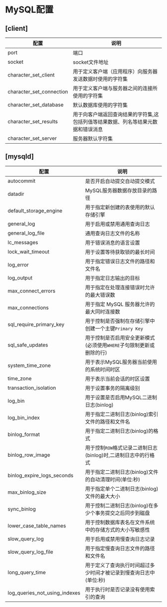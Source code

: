 # MySQL配置

## [client]

| 配置                     | 说明                                                         |
| ------------------------ | ------------------------------------------------------------ |
| port                     | 端口                                                         |
| socket                   | socket文件地址                                               |
| character_set_client     | 用于定义客户端（应用程序）向服务器发送数据时使用的字符集     |
| character_set_connection | 用于定义客户端与服务器之间的连接所使用的字符集               |
| character_set_database   | 默认数据库使用的字符集                                       |
| character_set_results    | 用于向客户端返回查询结果的字符集,这包括列值等结果数据、列名等结果元数据和错误消息 |
| character_set_server     | 服务器默认字符集                                             |

## [mysqld]

| 配置                          | 说明                                                         |
| ----------------------------- | ------------------------------------------------------------ |
| autocommit                    | 是否开启自动提交自动提交模式                                 |
| datadir                       | MySQL服务器数据存放目录的路径                                |
| default_storage_engine        | 用于指定新创建的表使用的默认存储引擎                         |
| general_log                   | 用于启用或禁用通用查询日志                                   |
| general_log_file              | 通用查询日志文件的名称                                       |
| lc_messages                   | 用于错误消息的语言设置                                       |
| lock_wait_timeout             | 用于设置等待获取锁的最长时间                                 |
| log_error                     | 用于指定错误日志文件的路径和文件名                           |
| log_output                    | 用于指定日志输出的目标                                       |
| max_connect_errors            | 用于指定在处理连接错误时允许的最大错误数                     |
| max_connections               | 用于指定 MySQL 服务器允许的最大同时连接数                    |
| sql_require_primary_key       | 用于控制是否强制在存储引擎中创建一个主键`Primary Key`        |
| sql_safe_updates              | 用于控制是否启用安全更新模式(必须使用`WHERE`子句限制更新或删除的行) |
| system_time_zone              | 用于表示MySQL服务器当前使用的系统时间时区                    |
| time_zone                     | 用于表示当前会话的时区设置                                   |
| transaction_isolation         | 用于设置事务的隔离级别                                       |
| log_bin                       | 用于设置是否启用MySQL二进制日志(binlog)                      |
| log_bin_index                 | 用于指定二进制日志(binlog)索引文件的路径和文件名             |
| binlog_format                 | 用于指定二进制日志(binlog)的格式                             |
| binlog_row_image              | 用于控制`ROW`格式记录二进制日志(binlog)时,二进制日志中的行格式 |
| binlog_expire_logs_seconds    | 用于指定二进制日志(binlog)文件的自动清理时间(单位:秒)        |
| max_binlog_size               | 用于指定单个二进制日志(binlog)文件的最大大小                 |
| sync_binlog                   | 用于控制二进制日志(binlog)在多少个事务提交之后同步到磁盘     |
| lower_case_table_names        | 用于控制数据库表名在文件系统中的存储方式的大小写敏感性       |
| slow_query_log                | 用于启用或禁用慢查询日志记录                                 |
| slow_query_log_file           | 用于指定慢查询日志文件的路径和文件名                         |
| long_query_time               | 用于定义了查询执行时间超过多少时间才被记录到慢查询日志中(单位:秒) |
| log_queries_not_using_indexes | 用于执行时是否记录没有使用索引的查询                         |


